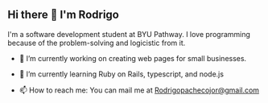 ## Hi there 👋 I'm Rodrigo

I'm a software development student at BYU Pathway. I love programming because of the problem-solving and logicistic from it.

- 🔭 I’m currently working on creating web pages for small businesses.

- 🌱 I’m currently learning Ruby on Rails, typescript, and node.js




- 📫 How to reach me: You can mail me at Rodrigopachecojor@gmail.com


